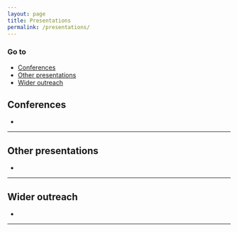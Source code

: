 ```yaml
---
layout: page
title: Presentations
permalink: /presentations/
---
```


### Go to
- [Conferences](#Conferences)
- [Other presentations](#Other-presentations)
- [Wider outreach](#Wider-outreach)


## Conferences

- 

---

## Other presentations

- 

---

## Wider outreach

-

---

